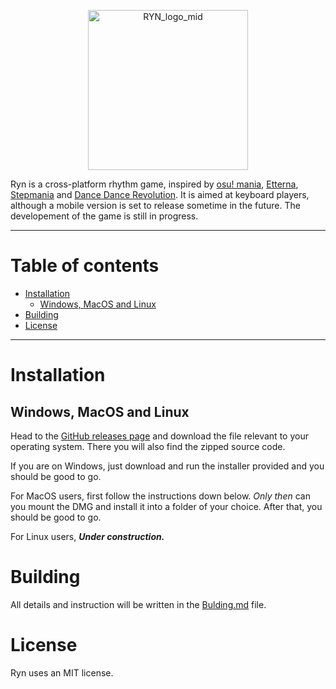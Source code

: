 <p align="center">
  <img width="256" height="256" alt="RYN_logo_mid" src="https://github.com/user-attachments/assets/e5ed52cf-2dcb-4237-ae50-0766d04d560b" />
</p>

Ryn is a cross-platform rhythm game, inspired by [osu! mania](https://github.com/ppy/osu), [Etterna](https://github.com/etternagame/etterna), [Stepmania](https://github.com/stepmania/stepmania) and [Dance Dance Revolution](https://en.wikipedia.org/wiki/Dance_Dance_Revolution). It is aimed at keyboard players, although a mobile version is set to release sometime in the future. The developement of the game is still in progress.

---
# Table of contents
- [Installation](#installation)
  - [Windows, MacOS and Linux](#windows-macos-and-linux)
- [Building](#building)
- [License](#license)

---
# Installation
## Windows, MacOS and Linux
Head to the [GitHub releases page](https://github.com/zoLovro/Ryn/releases) and download the file relevant to your operating system. There you will also find the zipped source code.

If you are on Windows, just download and run the installer provided and you should be good to go.

For MacOS users, first follow the instructions down below. *Only then* can you mount the DMG and install it into a folder of your choice. After that, you should be good to go.

For Linux users, ***Under construction.***

# Building
All details and instruction will be written in the [Bulding.md](Docs/Building.md) file.

# License
Ryn uses an MIT license.
